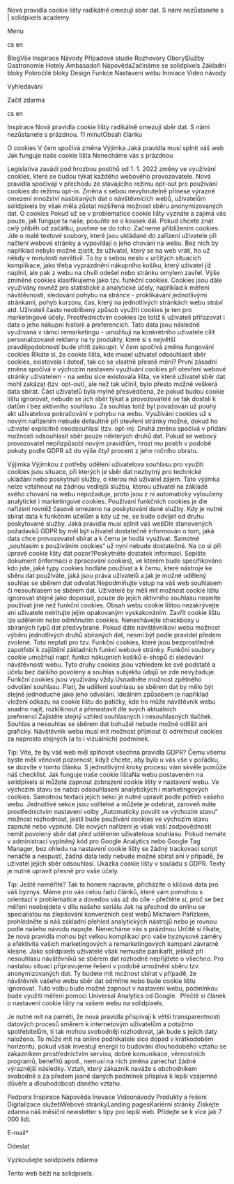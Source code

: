 <p>Nová pravidla cookie lišty radikálně omezují sběr dat. S námi nezůstanete s | solidpixels academy</p>
<p>Menu</p>
<p>cs en</p>
<p>BlogVše Inspirace Návody Případové studie Rozhovory OborySlužby Gastronomie Hotely Ambasadoři NápovědaZačínáme se solidpixels Základní bloky Pokročilé bloky Design Funkce Nastavení webu Inovace Video návody</p>
<p>Vyhledávání</p>
<p>Začít zdarma</p>
<p>cs en</p>
<p>Inspirace
Nová pravidla cookie lišty radikálně omezují sběr dat. S námi nezůstanete s prázdnou.
11 minutObsah článku</p>
<p>O cookies
V čem spočívá změna
Výjimka
Jaká pravidla musí splnit váš web
Jak funguje naše cookie lišta
Nenecháme vás s prázdnou</p>
<p>Legislativa zavádí pod hrozbou postihů od 1. 1. 2022 změny ve využívání cookies, které se budou týkat každého webového provozovatele. Nová pravidla spočívají v přechodu ze stávajícího režimu opt-out pro používání cookies do režimu opt-in. Změna s sebou nevyhnutelně přinese výrazné omezení množství nasbíraných dat o návštěvnících webů, uživatelům solidpixels by však měla zůstat rozšířená možnost sběru anonymizovaných dat.
O cookies
Pokud už se v problematice cookie lišty vyznáte a zajímá vás pouze, jak funguje ta naše, posuňte se o kousek dál. Pokud chcete znát celý příběh od začátku, pusťme se do toho:
Začneme přiblížením cookies. Jde o malé textové soubory, které jsou ukládané do zařízení uživatele při načtení webové stránky a vypovídají o jeho chování na webu. Bez nich by například nebylo možné zjistit, že uživatel, který se na web vrátí, ho už někdy v minulosti navštívil. To by s sebou neslo v určitých situacích komplikace, jako třeba vyprázdnění nákupního košíku, který uživatel již naplnil, ale pak z webu na chvíli odešel nebo stránku omylem zavřel.
Výše zmíněné cookies klasifikujeme jako tzv. funkční cookies. Cookies jsou dále využívány rovněž pro statistické a analytické účely, například k měření návštěvnosti, sledování pohybu na stránce - proklikávání jednotlivými stránkami, pohyb kurzoru, čas, který na jednotlivých stránkách webu stráví atd. Uživateli často neoblíbený způsob využití cookies je ten pro marketingové účely. Prostřednictvím cookies lze totiž k uživateli přiřazovat i data o jeho nákupní historii a preferencích. Tato data jsou následně využívaná v rámci remarketingu - umožňují na konkrétního uživatele cílit personalizované reklamy na ty produkty, které si s největší pravděpodobností bude chtít zakoupit.
V čem spočívá změna fungování cookies
Říkáte si, že cookie lišta, kde musel uživatel odsouhlasit sběr cookies, existovala i doteď, tak co se vlastně přesně mění? První zásadní změna spočívá v výchozím nastavení využívání cookies při otevření webové stránky uživatelem - na webu sice existovala lišta, ve které uživatel sběr dat mohl zakázat (tzv. opt-out), ale než tak učinil, bylo přesto možné veškerá data sbírat. Část uživatelů byla mylně přesvědčena, že pokud budou cookie lištu ignorovat, nebude se jich sběr týkat a provozovatelé se tak dostali k datům i bez aktivního souhlasu. Za souhlas totiž byl považován už pouhý akt uživatelova pokračování v pohybu na webu. Využívání cookies už s novým nařízením nebude defaultně při otevření stránky možné, dokud ho uživatel explicitně neodsouhlasí (tzv. opt-in). Druhá změna spočívá v přidání možnosti odsouhlasit sběr pouze některých druhů dat. Pokud se webový provozovatel nepřizpůsobí novým pravidlům, hrozí mu postih v podobě pokuty podle GDPR až do výše čtyř procent z jeho ročního obratu.</p>
<p>Výjimka
Výjimkou z potřeby udělení uživatelova souhlasu pro využití cookies jsou situace, při kterých je sběr dat nezbytný pro technické ukládání nebo poskytnutí služby, o kterou má uživatel zájem. Tato výjimka nelze vztáhnout na žádnou vedlejší službu, kterou uživatel na základě svého chování na webu nepožaduje, proto jsou z ní automaticky vyloučeny analytické i marketingové cookies. Používání funkčních cookies je dle nařízení rovněž časově omezeno na poskytování dané služby. Kdy je nutné sbírat data k funkčním účelům a kdy už ne, se bude odvíjet od druhu poskytované služby.
Jaká pravidla musí splnit váš webDle stanovených požadavků GDPR by měl být uživatel dostatečně informován o tom, jaká data chce provozovatel sbírat a k čemu je hodlá využívat. Samotné „souhlasím s používáním cookies“ už nyní nebude dostatečné. Na co si při úpravě cookie lišty dát pozor?Poskytněte dostatek informací. Sepište dokument (informaci o zpracování cookies), ve kterém bude specifikováno kdo jste, jaké typy cookies hodláte používat a k čemu, které nástroje ke sběru dat používáte, jaká jsou práva uživatelů a jak je možné udělený souhlas se sběrem dat odvolat.Nepodmiňujte vstup na váš web souhlasem či nesouhlasem se sběrem dat. Uživatelé by měli mít možnost cookie lištu ignorovat stejně jako doposud, pouze do jejich aktivního souhlasu nesmíte používat jiné než funkční cookies. Obsah webu cookie lištou nezakrývejte ani uživatele neiritujte jejím opakovaným vyskakováním. Zavřít cookie lištu lze udělením nebo odmítnutím cookies. Nenechávejte checkboxy u sbíraných typů dat předvybrané. Pokud dáte návštěvníkovi webu možnost výběru jednotlivých druhů sbíraných dat, nesmí být podle pravidel předem zvolené. Toto neplatí pro tzv. Funkční cookies, které jsou bezprostředně zapotřebí k zajištění základních funkcí webové stránky. Funkční soubory cookie umožňují např. funkci nákupních košíků e-shopů či sledování návštěvnosti webu. Tyto druhy cookies jsou vzhledem ke své podstatě a účelu bez dalšího povoleny a souhlas subjektu údajů se zde nevyžaduje. Funkční cookies jsou využívány vždy.Usnadněte možnost zpětného odvolání souhlasu. Platí, že udělení souhlasu se sběrem dat by mělo být stejně jednoduché jako jeho odvolání. Ideálním způsobem je například vložení odkazu na cookie lištu do patičky, kde ho může návštěvník webu snadno najít, rozkliknout a přenastavit dle svých aktuálních preferencí.Zajistěte stejný vzhled souhlasných i nesouhlasných tlačítek. Souhlas a nesouhlas se sběrem dat bohužel nebude možné odlišit ani graficky. Návštěvník webu musí mít možnost přijmout či odmítnout cookies za naprosto stejných (a to i vizuálních) podmínek.</p>
<p>Tip: Víte, že by váš web měl splňovat všechna pravidla GDPR? Čemu všemu byste měli věnovat pozornost, když chcete, aby bylo u vás vše v pořádku, se dozvíte v tomto článku. S jednotlivými kroky procesu vám skvěle pomůže náš checklist.
Jak funguje naše cookie lištaNa webu postaveném na solidpixels si můžete zapnout zobrazení cookie lišty v nastavení webu. Ve výchozím stavu se nabízí odsouhlasení analytických i marketingových cookies. Samotnou textaci jejích sekcí je nutné upravit podle potřeb vašeho webu. Jednotlivé sekce jsou volitelné a můžete je odebrat, zároveň máte prostřednictvím nastavení volby „Automaticky povolit ve výchozím stavu“ možnost rozhodnout, jestli bude používání cookies ve výchozím stavu zapnuté nebo vypnuté. Dle nových nařízení je však vaší zodpovědností nemít povolený sběr dat před udělením uživatelova souhlasu. Pokud nemáte v administraci vyplněný kód pro Google Analytics nebo Google Tag Manager, bez ohledu na nastavení cookie lišty se žádný trackovací script nenačte a nespustí, žádná data tedy nebude možné sbírat ani v případě, že uživatel jejich sběr odsouhlasí.
Ukázka cookie lišty v souladu s GDPR. Texty je nutné upravit přesně pro vaše účely.</p>
<p>Tip: Ještě neměříte? Tak to honem napravte, přicházíte o klíčová data pro váš byznys. Máme pro vás celou řadu článků, které vám pomohou s orientací v problematice a dovedou vás až do cíle - přečtěte si, proč se bez měření neobejdete v dílu našeho seriálu Jak na přechod do onlinu se specialistou na zlepšování konverzních cest webů Michalem Pařízkem, prohlédněte si náš základní přehled analytických nástrojů nebo je rovnou podle našeho návodu napojte.
Nenecháme vás s prázdnou
Určitě si říkáte, že nová pravidla mohou být velkou komplikací pro vaše byznysové záměry a efektivita vašich marketingových a remarketingových kampaní závratně klesne. Jako solidpixels uživatelé však nemusíte panikařit, jelikož při nesouhlasu návštěvníků se sběrem dat rozhodně nepřijdete o všechno. Pro nastalou situaci připravujeme řešení v podobě umožnění sběru tzv. anonymizovaných dat. Ty budete mít možnost sbírat v případě, že návštěvník vašeho webu sběr dat odmítne nebo bude cookie lištu ignorovat. Tuto volbu bude možné zapnout v nastavení webu, podmínkou bude využití měření pomocí Universal Analytics od Google. 
Přečtě si článek o nastavení cookie lišty na vašem webu na solidpixels.</p>
<p>Je nutné mít na paměti, že nová pravidla přispívají k větší transparentnosti datových procesů směrem k internetovým uživatelům a potažmo spotřebitelům, ti tak mohou svobodněji rozhodovat, jak bude s jejich daty naloženo. To může mít na online podnikatele sice dopad v krátkodobém horizontu, pokud však investují energii to budování dlouhodobého vztahu se zákazníkem prostřednictvím servisu, dobré komunikace, věrnostních programů, benefitů apod., nemusí na nich změna zanechat žádné výraznější následky. Vztah, který zákazník naváže s obchodníkem svobodně a za předem jasně daných podmínek přispívá k lepší vzájemné důvěře a dlouhodobosti daného vztahu.</p>
<p>Podpora
 Inspirace
Nápověda
Inovace
Videonávody
 Produkty a řešení
 Digitalizace služebWebové stránkyLanding pagesKariérní stránky Získejte zdarma náš měsíční newsletter s tipy pro lepší web. Přidejte se k více jak 7 000 lidí.</p>
<p>E-mail*</p>
<p>Odeslat</p>
<p>Vyzkoušejte solidpixels zdarma</p>
<p>Tento web běží na solidpixels.</p>